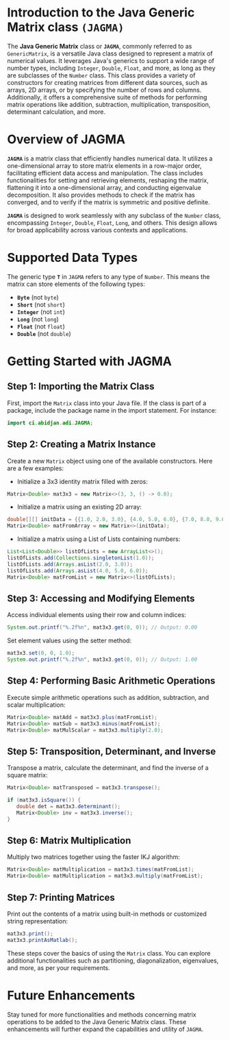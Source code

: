 # Introduction to the Java Generic Matrix class `(JAGMA)`

The **Java Generic Matrix** class or **`JAGMA`**, commonly referred to as `GenericMatrix`, is a versatile Java class designed to represent a matrix of numerical values. It leverages Java's generics to support a wide range of number types, including `Integer`, `Double`, `Float`, and more, as long as they are subclasses of the `Number` class. This class provides a variety of constructors for creating matrices from different data sources, such as arrays, 2D arrays, or by specifying the number of rows and columns. Additionally, it offers a comprehensive suite of methods for performing matrix operations like addition, subtraction, multiplication, transposition, determinant calculation, and more.

# Overview of JAGMA

**`JAGMA`** is a matrix class that efficiently handles numerical data. It utilizes a one-dimensional array to store matrix elements in a row-major order, facilitating efficient data access and manipulation. The class includes functionalities for setting and retrieving elements, reshaping the matrix, flattening it into a one-dimensional array, and conducting eigenvalue decomposition. It also provides methods to check if the matrix has converged, and to verify if the matrix is symmetric and positive definite.

**`JAGMA`** is designed to work seamlessly with any subclass of the `Number` class, encompassing `Integer`, `Double`, `Float`, `Long`, and others. This design allows for broad applicability across various contexts and applications.

# Supported Data Types

The generic type **`T`** in `JAGMA` refers to any type of `Number`. This means the matrix can store elements of the following types:

- **`Byte`** (not `byte`)
- **`Short`** (not `short`)
- **`Integer`** (not `int`)
- **`Long`** (not `long`)
- **`Float`** (not `float`)
- **`Double`** (not `double`)

# Getting Started with JAGMA

## Step 1: Importing the Matrix Class

First, import the `Matrix` class into your Java file. If the class is part of a package, include the package name in the import statement. For instance:

```java
import ci.abidjan.adi.JAGMA;
```
## Step 2: Creating a Matrix Instance

Create a new `Matrix` object using one of the available constructors. Here are a few examples:

- Initialize a 3x3 identity matrix filled with zeros:

```java
Matrix<Double> mat3x3 = new Matrix<>(3, 3, () -> 0.0);
```

- Initialize a matrix using an existing 2D array:

```java
double[][] initData = {{1.0, 2.0, 3.0}, {4.0, 5.0, 6.0}, {7.0, 8.0, 9.0}};
Matrix<Double> matFromArray = new Matrix<>(initData);
```

- Initialize a matrix using a List of Lists containing numbers:

```java
List<List<Double>> listOfLists = new ArrayList<>();
listOfLists.add(Collections.singletonList(1.0));
listOfLists.add(Arrays.asList(2.0, 3.0));
listOfLists.add(Arrays.asList(4.0, 5.0, 6.0));
Matrix<Double> matFromList = new Matrix<>(listOfLists);
```

## Step 3: Accessing and Modifying Elements

Access individual elements using their row and column indices:

```java
System.out.printf("%.2f%n", mat3x3.get(0, 0)); // Output: 0.00
```

Set element values using the setter method:

```java
mat3x3.set(0, 0, 1.0);
System.out.printf("%.2f%n", mat3x3.get(0, 0)); // Output: 1.00
```

## Step 4: Performing Basic Arithmetic Operations

Execute simple arithmetic operations such as addition, subtraction, and scalar multiplication:

```java
Matrix<Double> matAdd = mat3x3.plus(matFromList);
Matrix<Double> matSub = mat3x3.minus(matFromList);
Matrix<Double> matMulScalar = mat3x3.multiply(2.0);
```

## Step 5: Transposition, Determinant, and Inverse

Transpose a matrix, calculate the determinant, and find the inverse of a square matrix:

```java
Matrix<Double> matTransposed = mat3x3.transpose();

if (mat3x3.isSquare()) {
   double det = mat3x3.determinant();
   Matrix<Double> inv = mat3x3.inverse();
}
```

## Step 6: Matrix Multiplication

Multiply two matrices together using the faster IKJ algorithm:

```java
Matrix<Double> matMultiplication = mat3x3.times(matFromList);
Matrix<Double> matMultiplication = mat3x3.multiply(matFromList);
```

## Step 7: Printing Matrices

Print out the contents of a matrix using built-in methods or customized string representation:

```java
mat3x3.print();
mat3x3.printAsMatlab();
```

These steps cover the basics of using the `Matrix` class. You can explore additional functionalities such as partitioning, diagonalization, eigenvalues, and more, as per your requirements.

# Future Enhancements

Stay tuned for more functionalities and methods concerning matrix operations to be added to the Java Generic Matrix class. These enhancements will further expand the capabilities and utility of `JAGMA`.
